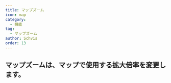 ```yaml
---
title: マップズーム
icon: map
category:
  - 機能
tag:
  - マップズーム
author: Schvis
order: 13
---
```


## マップズームは、マップで使用する拡大倍率を変更します。

